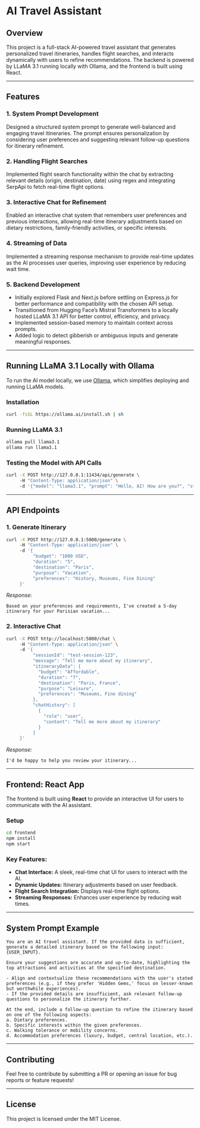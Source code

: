 # AI Travel Assistant

## Overview
This project is a full-stack AI-powered travel assistant that generates personalized travel itineraries, handles flight searches, and interacts dynamically with users to refine recommendations. The backend is powered by LLaMA 3.1 running locally with Ollama, and the frontend is built using React.

---

## Features

### **1. System Prompt Development**  
Designed a structured system prompt to generate well-balanced and engaging travel itineraries. The prompt ensures personalization by considering user preferences and suggesting relevant follow-up questions for itinerary refinement.

### **2. Handling Flight Searches**  
Implemented flight search functionality within the chat by extracting relevant details (origin, destination, date) using regex and integrating SerpApi to fetch real-time flight options.

### **3. Interactive Chat for Refinement**  
Enabled an interactive chat system that remembers user preferences and previous interactions, allowing real-time itinerary adjustments based on dietary restrictions, family-friendly activities, or specific interests.

### **4. Streaming of Data**  
Implemented a streaming response mechanism to provide real-time updates as the AI processes user queries, improving user experience by reducing wait time.

### **5. Backend Development**  
- Initially explored Flask and Next.js before settling on Express.js for better performance and compatibility with the chosen API setup.
- Transitioned from Hugging Face’s Mistral Transformers to a locally hosted LLaMA 3.1 API for better control, efficiency, and privacy.
- Implemented session-based memory to maintain context across prompts.
- Added logic to detect gibberish or ambiguous inputs and generate meaningful responses.

---

## Running LLaMA 3.1 Locally with Ollama
To run the AI model locally, we use [Ollama](https://ollama.ai/), which simplifies deploying and running LLaMA models.

### **Installation**
```sh
curl -fsSL https://ollama.ai/install.sh | sh
```

### **Running LLaMA 3.1**
```sh
ollama pull llama3.1
ollama run llama3.1
```

### **Testing the Model with API Calls**
```sh
curl -X POST http://127.0.0.1:11434/api/generate \  
     -H "Content-Type: application/json" \  
     -d '{"model": "llama3.1", "prompt": "Hello, AI! How are you?", "stream": true}'
```

---

## API Endpoints
### **1. Generate Itinerary**
```sh
curl -X POST http://127.0.0.1:5000/generate \  
     -H "Content-Type: application/json" \  
     -d '{
          "budget": "1000 USD",
          "duration": "5",
          "destination": "Paris",
          "purpose": "Vacation",
          "preferences": "History, Museums, Fine Dining"
     }'
```
_Response:_
```plaintext
Based on your preferences and requirements, I've created a 5-day itinerary for your Parisian vacation...
```

### **2. Interactive Chat**
```sh
curl -X POST http://localhost:5000/chat \  
     -H "Content-Type: application/json" \  
     -d '{
          "sessionId": "test-session-123",
          "message": "Tell me more about my itinerary",
          "itineraryData": {
            "budget": "Affordable",
            "duration": "7",
            "destination": "Paris, France",
            "purpose": "Leisure",
            "preferences": "Museums, Fine dining"
          },
          "chatHistory": [
            {
              "role": "user",
              "content": "Tell me more about my itinerary"
            }
          ]
     }'
```
_Response:_
```plaintext
I'd be happy to help you review your itinerary...
```

---

## Frontend: React App
The frontend is built using **React** to provide an interactive UI for users to communicate with the AI assistant.

### **Setup**
```sh
cd frontend
npm install
npm start
```

### **Key Features:**
- **Chat Interface:** A sleek, real-time chat UI for users to interact with the AI.
- **Dynamic Updates:** Itinerary adjustments based on user feedback.
- **Flight Search Integration:** Displays real-time flight options.
- **Streaming Responses:** Enhances user experience by reducing wait times.

---

## System Prompt Example
```plaintext
You are an AI travel assistant. If the provided data is sufficient, generate a detailed itinerary based on the following input: {USER_INPUT}.

Ensure your suggestions are accurate and up-to-date, highlighting the top attractions and activities at the specified destination.

- Align and contextualize these recommendations with the user's stated preferences (e.g., if they prefer 'Hidden Gems,' focus on lesser-known but worthwhile experiences).
- If the provided details are insufficient, ask relevant follow-up questions to personalize the itinerary further.

At the end, include a follow-up question to refine the itinerary based on one of the following aspects:
a. Dietary preferences.
b. Specific interests within the given preferences.
c. Walking tolerance or mobility concerns.
d. Accommodation preferences (luxury, budget, central location, etc.).
```

---

## Contributing
Feel free to contribute by submitting a PR or opening an issue for bug reports or feature requests!

---

## License
This project is licensed under the MIT License.

